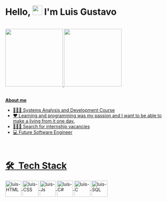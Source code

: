 <h1 aligns"center">Hello, <img src="https://raw.githubusercontent.com/MartinHeinz/MartinHeinz/master/wave.gif" height="30px"> I'm Luis Gustavo</h1>

<br>
<div>
    <a href="https://github.com/LuisDiadema">
    <img height="180em" src="https://github-readme-stats.vercel.app/api/top-langs/?username=LuisDiadema&theme=swift&layout=compact"/>
    <img height="180em" src="https://github-readme-stats.vercel.app/api?username=LuisDiadema&theme=drk&show_icons=true"/>
</div>
<br>

**About me**
- 👨🏻‍🎓 Systems Analysis and Development Course
- ❤ Learning and programming was my passion and I want to be able to make a living from it one day.
- 👨🏻‍💻 Search for internship vacancies
- 💻 Future Software Engineer

<br>

# 🛠 &nbsp;Tech Stack

<div>
    <img align="center" alt="luis-HTML" heigth="40" width="50" src="https://cdn.jsdelivr.net/gh/devicons/devicon/icons/html5/html5-original-wordmark.svg"/>
    <img align="center" alt="luis-CSS" heigth="40" width="50" src="https://cdn.jsdelivr.net/gh/devicons/devicon/icons/css3/css3-original-wordmark.svg"/>
    <img align="center" alt="luis-Js" heigth="40" width="50" src="https://cdn.jsdelivr.net/gh/devicons/devicon/icons/java/java-original-wordmark.svg"/>
    <img align="center" alt="luis-C#" heigth="40" width="50" src="https://cdn.jsdelivr.net/gh/devicons/devicon/icons/csharp/csharp-original.svg"/>
    <img align="center" alt="luis-C" heigth="40" width="50" src="https://cdn.jsdelivr.net/gh/devicons/devicon/icons/c/c-original.svg"/>
    <img align="center" alt="luis-SQL" heigth="40" width="50" src="https://cdn.jsdelivr.net/gh/devicons/devicon/icons/mysql/mysql-original-wordmark.svg"/>
</div>
